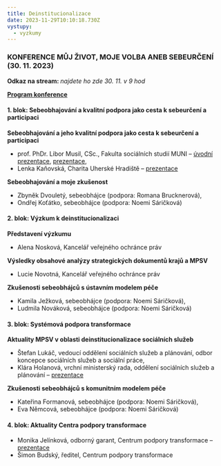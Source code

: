 ```yaml
---
title: Deinstitucionalizace
date: 2023-11-29T10:10:18.730Z
vystupy:
  - vyzkumy
---
```

<h3><strong>KONFERENCE&nbsp;</strong>MŮJ ŽIVOT, MOJE VOLBA ANEB SEBEURČENÍ<strong> (30. 11. 2023)</strong></h3>

<p><strong>Odkaz na stream: </strong><em>najdete ho zde&nbsp;30. 11. v 9 hod</em></p>

<p><strong><a href="https://www.ochrance.cz/dokument/deinstitucionalizace/pozvanka.pdf">Program konference</a></strong></p>

<h4>1. blok: Sebeobhajování a kvalitní podpora jako cesta k sebeurčení a participaci</h4>

<p><strong>Sebeobhajování a jeho kvalitní podpora jako cesta k sebeurčení a participaci</strong></p>

<ul>
	<li>prof. PhDr. Libor Musil, CSc., Fakulta sociálních studií MUNI &ndash; <a href="https://www.ochrance.cz/dokument/deinstitucionalizace/musil_1.pptx">úvodní prezentace</a>, <a href="https://www.ochrance.cz/dokument/deinstitucionalizace/musil_2.pptx">prezentace</a>,&nbsp;</li>
	<li>Lenka Kaňovská, Charita Uherské Hradiště&nbsp;&ndash; <a href="https://www.ochrance.cz/dokument/deinstitucionalizace/kanovska.pptx">prezentace</a></li>
</ul>

<p><strong>Sebeobhajování a moje zkušenost</strong></p>

<ul>
	<li>Zbyněk Dvouletý, sebeobhájce (podpora: Romana Brucknerová),&nbsp;</li>
	<li>Ondřej Koťátko, sebeobhájce (podpora: Noemi Sáričková)</li>
</ul>

<h4>2. blok:&nbsp;Výzkum k deinstitucionalizaci</h4>

<p><strong>Představení výzkumu</strong></p>

<ul>
	<li>Alena Nosková, Kancelář veřejného ochránce práv</li>
</ul>

<p><strong>Výsledky obsahové analýzy strategických dokumentů krajů a MPSV</strong></p>

<ul>
	<li>Lucie Novotná, Kancelář veřejného ochránce práv</li>
</ul>

<p><strong>Zkušenosti sebeobhájců s ústavním modelem péče</strong></p>

<ul>
	<li>Kamila Ježková, sebeobhájce (podpora: Noemi Sáričková),&nbsp;</li>
	<li>Ludmila Nováková, sebeobhájce (podpora: Noemi Sáričková)</li>
</ul>

<h4>3. blok:&nbsp;Systémová podpora transformace</h4>

<p><strong>Aktuality MPSV v oblasti deinstitucionalizace sociálních služeb</strong></p>

<ul>
	<li>Štefan Lukáč, vedoucí oddělení sociálních služeb a plánování, odbor koncepce sociálních služeb a sociální práce,&nbsp;</li>
	<li>Klára Holanová, vrchní ministerský rada, oddělení sociálních služeb a plánování&nbsp;&ndash; <a href="https://www.ochrance.cz/dokument/deinstitucionalizace/holanova.pptx">prezentace</a></li>
</ul>

<p><strong>Zkušenosti sebeobhájců s komunitním modelem péče</strong></p>

<ul>
	<li>Kateřina Formanová, sebeobhájce (podpora: Noemi Sáričková),&nbsp;</li>
	<li>Eva Němcová, sebeobhájce (podpora: Noemi Sáričková)</li>
</ul>

<h4>4. blok:&nbsp;Aktuality Centra podpory transformace</h4>

<ul>
	<li>Monika Jelínková, odborný garant, Centrum podpory transformace&nbsp;&ndash; <a href="https://www.ochrance.cz/dokument/deinstitucionalizace/jelinkova.pptx">prezentace</a></li>
	<li>Šimon Budský, ředitel, Centrum podpory transformace</li>
</ul>
